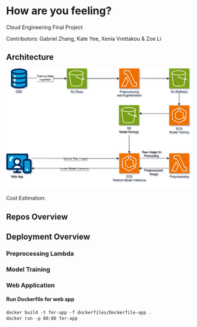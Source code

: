 # How are you feeling?
Cloud Engineering Final Project

Contributors: Gabriel Zhang, Kate Yee, Xenia Vrettakou & Zoe Li

## Architecture

![Architecture](./images/CloudEngineering.png)

Cost Estimation:

## Repos Overview

## Deployment Overview

### Preprocessing Lambda

### Model Training

### Web Application

#### Run Dockerfile for web app 
```
docker build -t fer-app -f dockerfiles/Dockerfile-app .
docker run -p 80:80 fer-app
```
